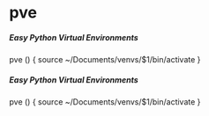 # pve

##### Easy Python Virtual Environments

   pve  () { source ~/Documents/venvs/$1/bin/activate }

##### Easy Python Virtual Environments

   pve  () { source ~/Documents/venvs/$1/bin/activate }
